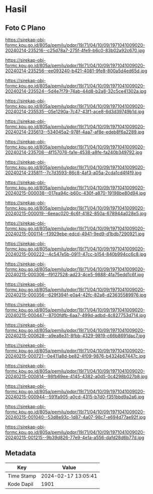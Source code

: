# Hasil

## Foto C Plano

https://sirekap-obj-formc.kpu.go.id/805a/pemilu/pdpr/19/71/04/10/09/1971041009020-20240214-235216--c25d78a7-275f-4fe9-b6c0-83b02a92c670.jpg

https://sirekap-obj-formc.kpu.go.id/805a/pemilu/pdpr/19/71/04/10/09/1971041009020-20240214-235256--ee093240-b421-4081-9fe8-800a5d4ed65d.jpg

https://sirekap-obj-formc.kpu.go.id/805a/pemilu/pdpr/19/71/04/10/09/1971041009020-20240214-235524--5d4e7f79-74ab-44d8-b2a8-32c5ce41302a.jpg

https://sirekap-obj-formc.kpu.go.id/805a/pemilu/pdpr/19/71/04/10/09/1971041009020-20240214-235535--05e1290a-7c47-43f1-ace8-6d3d39749b1d.jpg

https://sirekap-obj-formc.kpu.go.id/805a/pemilu/pdpr/19/71/04/10/09/1971041009020-20240214-235613--534045a2-978f-4aa7-af8e-edeb8f6a2289.jpg

https://sirekap-obj-formc.kpu.go.id/805a/pemilu/pdpr/19/71/04/10/09/1971041009020-20240214-235708--4f157076-fa1e-4538-a8fe-fa240b349792.jpg

https://sirekap-obj-formc.kpu.go.id/805a/pemilu/pdpr/19/71/04/10/09/1971041009020-20240214-235811--7c7d3593-86c8-4af3-a05a-2cda1cd4f4f9.jpg

https://sirekap-obj-formc.kpu.go.id/805a/pemilu/pdpr/19/71/04/10/09/1971041009020-20240215-000038--017ea94c-b60c-430f-a870-19198be80d94.jpg

https://sirekap-obj-formc.kpu.go.id/805a/pemilu/pdpr/19/71/04/10/09/1971041009020-20240215-000019--6eeac020-6c6f-4182-850a-678944a028e5.jpg

https://sirekap-obj-formc.kpu.go.id/805a/pemilu/pdpr/19/71/04/10/09/1971041009020-20240215-000114--f3929ebe-edcd-4941-9ed9-d1bdb7290921.jpg

https://sirekap-obj-formc.kpu.go.id/805a/pemilu/pdpr/19/71/04/10/09/1971041009020-20240215-000222--4c547e5b-0911-47cc-b154-840b994cc6c8.jpg

https://sirekap-obj-formc.kpu.go.id/805a/pemilu/pdpr/19/71/04/10/09/1971041009020-20240215-000306--f9127528-ad23-4ce5-9888-4fa75edd1c6f.jpg

https://sirekap-obj-formc.kpu.go.id/805a/pemilu/pdpr/19/71/04/10/09/1971041009020-20240215-000356--629f394f-e0a4-42fc-82a8-d23635589976.jpg

https://sirekap-obj-formc.kpu.go.id/805a/pemilu/pdpr/19/71/04/10/09/1971041009020-20240215-000447--8700fdfb-6aa7-499d-adbd-4c827753d714.jpg

https://sirekap-obj-formc.kpu.go.id/805a/pemilu/pdpr/19/71/04/10/09/1971041009020-20240215-000628--a9ea8e31-8fbb-4329-9819-c66b8691dac7.jpg

https://sirekap-obj-formc.kpu.go.id/805a/pemilu/pdpr/19/71/04/10/09/1971041009020-20240215-000721--0e411a8d-be82-4f09-9876-b4324b67447c.jpg

https://sirekap-obj-formc.kpu.go.id/805a/pemilu/pdpr/19/71/04/10/09/1971041009020-20240215-000814--98fb69ee-4145-4382-a0d5-0c4298b027b8.jpg

https://sirekap-obj-formc.kpu.go.id/805a/pemilu/pdpr/19/71/04/10/09/1971041009020-20240215-000944--591fa905-a0cd-4315-b7d0-f351bbd9a2a6.jpg

https://sirekap-obj-formc.kpu.go.id/805a/pemilu/pdpr/19/71/04/10/09/1971041009020-20240215-001040--53d8e93c-1d87-4a07-98c7-e694d77ae92f.jpg

https://sirekap-obj-formc.kpu.go.id/805a/pemilu/pdpr/19/71/04/10/09/1971041009020-20240215-001215--9b39d826-77e9-4e1a-a556-dafd28d6b77d.jpg


## Metadata

| Key        | Value               |
| ---------- | ------------------- |
| Time Stamp | 2024-02-17 13:05:41 |
| Kode Dapil | 1901                |



